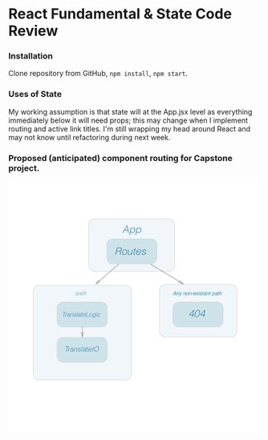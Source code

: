 # React Fundamental & State Code Review

### Installation

Clone repository from GitHub, `npm install`, `npm start`. 


### Uses of State

My working assumption is that state will at the App.jsx level as everything immediately below it will need props; this may change when I implement routing and active link titles. I'm still wrapping my head around React and may not know until refactoring during next week.  


### Proposed (anticipated) component routing for Capstone project.

![alt-tag-here](componentstructure.png)
